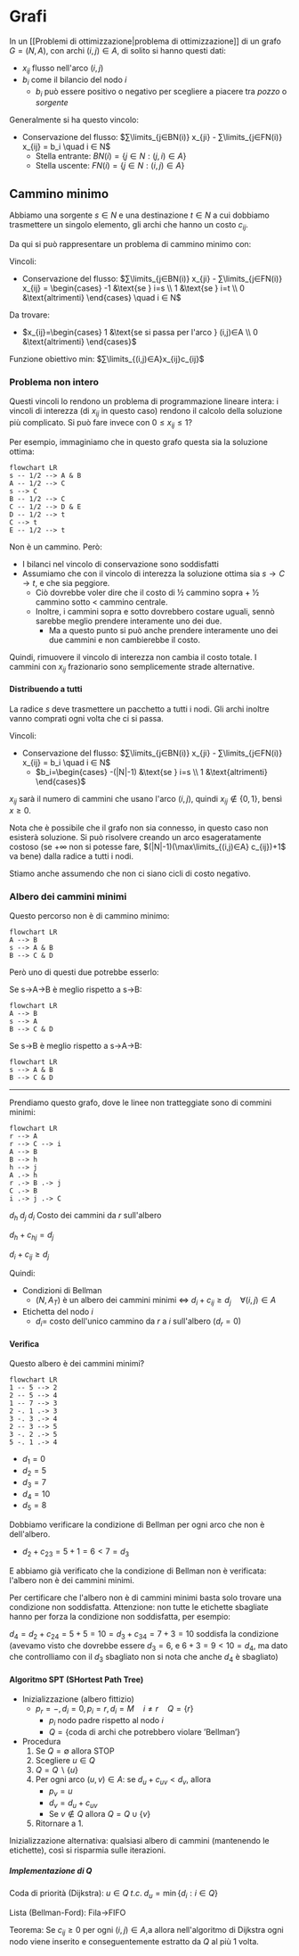 # Grafi

In un [[Problemi di ottimizzazione|problema di ottimizzazione]] di un grafo $G=(N,A)$, con archi $(i,j)∈A$, di solito si hanno questi dati:
- $x_{ij}$ flusso nell'arco $(i,j)$
- $b_i$ come il bilancio del nodo $i$
	- $b_i$ può essere positivo o negativo per scegliere a piacere tra *pozzo* o *sorgente*

Generalmente si ha questo vincolo:
- Conservazione del flusso: $∑\limits_{j∈BN(i)} x_{ji} - ∑\limits_{j∈FN(i)} x_{ij} = b_i \quad i ∈ N$
	- Stella entrante: $BN(i)=\{j ∈ N : (j,i) ∈ A\}$
	- Stella uscente: $FN(i)=\{j ∈ N : (i,j) ∈ A\}$

## Cammino minimo

Abbiamo una sorgente $s∈N$ e una destinazione $t∈N$ a cui dobbiamo trasmettere un singolo elemento, gli archi che hanno un costo $c_{ij}$.

Da qui si può rappresentare un problema di cammino minimo con:

Vincoli:
- Conservazione del flusso: $∑\limits_{j∈BN(i)} x_{ji} - ∑\limits_{j∈FN(i)} x_{ij} = \begin{cases} -1 &\text{se } i=s \\ 1 &\text{se } i=t \\ 0 &\text{altrimenti} \end{cases} \quad i ∈ N$

Da trovare:
- $x_{ij}=\begin{cases} 1 &\text{se si passa per l'arco } (i,j)∈A \\ 0 &\text{altrimenti} \end{cases}$

Funzione obiettivo min: $∑\limits_{(i,j)∈A}x_{ij}c_{ij}$

### Problema non intero

Questi vincoli lo rendono un problema di programmazione lineare intera: i vincoli di interezza (di $x_{ij}$ in questo caso) rendono il calcolo della soluzione più complicato. Si può fare invece con $0≤x_{ij}≤1$?

Per esempio, immaginiamo che in questo grafo questa sia la soluzione ottima:
```mermaid
flowchart LR
s -- 1/2 --> A & B
A -- 1/2 --> C
s --> C
B -- 1/2 --> C
C -- 1/2 --> D & E
D -- 1/2 --> t
C --> t
E -- 1/2 --> t
```

Non è un cammino. Però:
- I bilanci nel vincolo di conservazione sono soddisfatti
- Assumiamo che con il vincolo di interezza la soluzione ottima sia $s→C→t$, e che sia peggiore.
	- Ciò dovrebbe voler dire che il costo di ½ cammino sopra + ½ cammino sotto < cammino centrale.
	- Inoltre, i cammini sopra e sotto dovrebbero costare uguali, sennò sarebbe meglio prendere interamente uno dei due.
		- Ma a questo punto si può anche prendere interamente uno dei due cammini e non cambierebbe il costo.

Quindi, rimuovere il vincolo di interezza non cambia il costo totale. I cammini con $x_{ij}$ frazionario sono semplicemente strade alternative.

#### Distribuendo a tutti

La radice $s$ deve trasmettere un pacchetto a tutti i nodi. Gli archi inoltre vanno comprati ogni volta che ci si passa.

Vincoli:
- Conservazione del flusso: $∑\limits_{j∈BN(i)} x_{ji} - ∑\limits_{j∈FN(i)} x_{ij} = b_i \quad i ∈ N$
	- $b_i=\begin{cases} -(|N|-1) &\text{se } i=s \\ 1 &\text{altrimenti} \end{cases}$

$x_{ij}$ sarà il numero di cammini che usano l'arco $(i,j)$, quindi $x_{ij} ∉ \{0,1\}$, bensì $x≥0$.

Nota che è possibile che il grafo non sia connesso, in questo caso non esisterà soluzione. Si può risolvere creando un arco esageratamente costoso (se $+∞$ non si potesse fare, $(|N|-1)(\max\limits_{(i,j)∈A} c_{ij})+1$ va bene) dalla radice a tutti i nodi.

Stiamo anche assumendo che non ci siano cicli di costo negativo.

### Albero dei cammini minimi

Questo percorso non è di cammino minimo:

```mermaid
flowchart LR
A --> B
s --> A & B
B --> C & D
```

Però uno di questi due potrebbe esserlo:

Se s→A→B è meglio rispetto a s→B:

```mermaid
flowchart LR
A --> B
s --> A
B --> C & D
```


Se s→B è meglio rispetto a s→A→B:

```mermaid
flowchart LR
s --> A & B
B --> C & D
```

---

Prendiamo questo grafo, dove le linee non tratteggiate sono di commini minimi:

```mermaid
flowchart LR
r --> A
r --> C --> i
A --> B
B --> h
h --> j
A .-> h
r .-> B .-> j
C .-> B
i .-> j .-> C
```

$d_h \; d_j \; d_i$ Costo dei cammini da $r$ sull'albero

$d_h+c_{hj}=d_j$

$d_i+c_{ij}≥d_j$

Quindi:
- Condizioni di Bellman
	- $(N,A_T)$ è un albero dei cammini minimi ⇔ $d_i+c_{ij}≥d_j \quad ∀(i,j)∈A$
- Etichetta del nodo $i$
	- $d_i=$ costo dell'unico cammino da $r$ a $i$ sull'albero ($d_r=0$)

#### Verifica

Questo albero è dei cammini minimi?

```mermaid
flowchart LR
1 -- 5 --> 2
2 -- 5 --> 4
1 -- 7 --> 3
2 -. 1 .-> 3
3 -. 3 .-> 4
2 -- 3 --> 5
3 -. 2 .-> 5
5 -. 1 .-> 4
```

- $d_1=0$
- $d_2=5$
- $d_3=7$
- $d_4=10$
- $d_5=8$

Dobbiamo verificare la condizione di Bellman per ogni arco che non è dell'albero.
- $d_2+c_{23}=5+1=6<7=d_3$

E abbiamo già verificato che la condizione di Bellman non è verificata: l'albero non è dei cammini minimi.

Per certificare che l'albero non è di cammini minimi basta solo trovare una condizione non soddisfatta. Attenzione: non tutte le etichette sbagliate hanno per forza la condizione non soddisfatta, per esempio:

$d_4=d_2+c_{24}=5+5=10=d_3+c_{34}=7+3=10$ soddisfa la condizione (avevamo visto che dovrebbe essere $d_3=6$, e $6+3=9<10=d_4$, ma dato che controlliamo con il $d_3$ sbagliato non si nota che anche $d_4$ è sbagliato)

#### Algoritmo SPT (SHortest Path Tree)

- Inizializzazione (albero fittizio)
	- $p_r=-, d_i=0, p_i=r,d_i=M \quad i≠r \quad Q=\{r\}$
		- $p_i$ nodo padre rispetto al nodo $i$
		- $Q=\{\text{coda di archi che potrebbero violare 'Bellman'}\}$
- Procedura
	1. Se $Q=∅$ allora STOP
	2. Scegliere $u∈Q$
	3. $Q=Q∖\{u\}$
	4. Per ogni arco $(u,v)∈A$: se $d_u+c_{uv}<d_v$, allora
		- $p_v=u$
		- $d_v=d_u+c_{uv}$
		- Se $v∉Q$ allora $Q=Q∪\{v\}$
	5. Ritornare a 1.

Inizializzazione alternativa: qualsiasi albero di cammini (mantenendo le etichette), così si risparmia sulle iterazioni.

##### Implementazione di Q

Coda di priorità (Dijkstra): $u∈Q \; t.c. \; d_u=\min\{d_i:i∈Q\}$

Lista (Bellman-Ford): Fila→FIFO

Teorema: Se $c_{ij}≥0$ per ogni $(i,j)∈A$,a allora nell'algoritmo di Dijkstra ogni nodo viene inserito e conseguentemente estratto da $Q$ al più 1 volta.